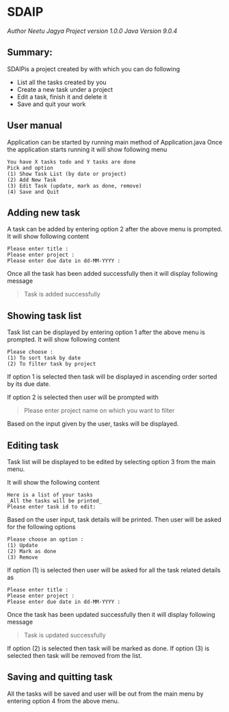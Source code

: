 # SDAIP

_Author Neetu Jagya_
_Project version 1.0.0_
_Java Version 9.0.4_

## Summary:
SDAIPis a project created by  with which you can do following
- List all the tasks created by you
- Create a new task under a project
- Edit a task, finish it and delete it
- Save and quit your work


## User manual
Application can be started by running main method of Application.java
Once the application starts running it will show following menu
``` Welcome to Todoly application 
You have X tasks todo and Y tasks are done 
Pick and option
(1) Show Task List (by date or project)
(2) Add New Task
(3) Edit Task (update, mark as done, remove)
(4) Save and Quit
```

## Adding new task
A task can be added by entering option 2 after the above menu is prompted.
It will show following content
```######### Adding new task #########
Please enter title :
Please enter project :
Please enter due date in dd-MM-YYYY :
```

Once all the task has been added successfully then it will display following message
> Task is added successfully

## Showing task list
Task list can be displayed by entering option 1 after the above menu is prompted.
It will show following content
```
Please choose :
(1) To sort task by date
(2) To filter task by project
```

If option 1 is selected then task will be displayed in ascending order sorted by its due date.

If option 2 is selected then user will be prompted with

> Please enter project name on which you want to filter

Based on the input given by the user, tasks will be displayed.

## Editing task
Task list will be displayed to be edited by selecting option 3 from the main menu.

It will show the following content
```
Here is a list of your tasks
_All the tasks will be printed_
Please enter task id to edit:
 ```

Based on the user input, task details will be printed. Then user will be asked for the following options
 ```
Please choose an option :
(1) Update
(2) Mark as done
(3) Remove
 ```

If option (1) is selected then user will be asked for all the task related details as
```######### Updating task  #########
Please enter title :
Please enter project :
Please enter due date in dd-MM-YYYY :
```

Once the task has been updated successfully then it will display following message
> Task is updated successfully

If option (2) is selected then task will be marked as done.
If option (3) is selected then task will be removed from the list.

## Saving and quitting task

 All the tasks will be saved and user will be out from the main menu by entering option 4 from the above menu.